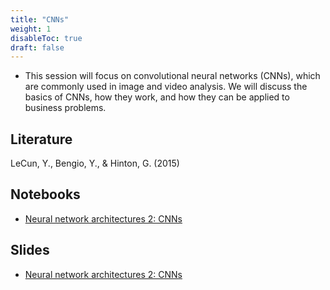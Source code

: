 ```yaml
---
title: "CNNs"
weight: 1
disableToc: true
draft: false
---
```



* This session will focus on convolutional neural networks (CNNs), which are commonly used in image and video analysis. We will discuss the basics of CNNs, how they work, and how they can be applied to business problems.

## Literature

LeCun, Y., Bengio, Y., & Hinton, G. (2015)

   
## Notebooks

* [Neural network architectures 2: CNNs](https://colab.research.google.com/github/aaubs/ds-master/blob/main/notebooks/CNN_lecture.ipynb)

## Slides

* [Neural network architectures 2: CNNs](aaubs.github.io/ds-master/slides/M4_3_CNN_lecture.pdf)



